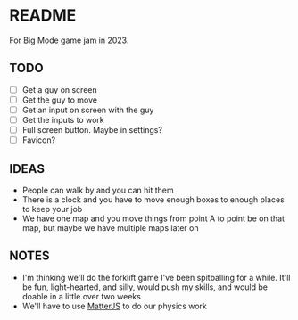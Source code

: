 # README

For Big Mode game jam in 2023.

## TODO

- [ ] Get a guy on screen
- [ ] Get the guy to move
- [ ] Get an input on screen with the guy
- [ ] Get the inputs to work
- [ ] Full screen button. Maybe in settings?
- [ ] Favicon?

## IDEAS

* People can walk by and you can hit them
* There is a clock and you have to move enough boxes to enough places to keep your job
* We have one map and you move things from point A to point be on that map, but maybe we have multiple maps later on

## NOTES

* I'm thinking we'll do the forklift game I've been spitballing for a while. It'll be fun, light-hearted, and silly, would push my skills, and would be doable in a little over two weeks
* We'll have to use [MatterJS](https://phaser.io/examples/v3/category/physics/matterjs) to do our physics work

